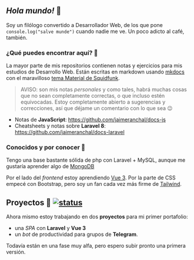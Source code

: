 ## *Hola mundo!* 👋

Soy un filólogo convertido a Desarrollador Web, de los que pone `console.log("salve munde")` cuando nadie me ve. Un poco adicto al café, también.

### ¿Qué puedes encontrar aquí? 🤔

La mayor parte de mis repositorios contienen notas y ejercicios para mis estudios de Desarrollo Web. Están escritas en markdown usando [mkdocs](https://www.mkdocs.org) con el maravilloso [tema Material de Squidfunk](https://github.com/squidfunk/mkdocs-material).

> AVISO: son mis notas _personales_ y como tales, habrá muchas cosas que no sean completamente correctas, o que incluso estén equivocadas. Estoy completamente abierto a sugerencias y correcciones, así que déjame un comentario con lo que sea 😉

- Notas de **JavaScript**: https://github.com/jaimeranchal/docs-js
- Cheatsheets y notas sobre **Laravel 8**: https://github.com/jaimeranchal/docs-laravel

### Conocidos y por conocer 🌱

Tengo una base bastante sólida de php con Laravel + MySQL, aunque me gustaría aprender algo de [MongoDB](https://www.mongodb.com)

Por el lado del _frontend_ estoy aprendiendo [Vue 3](https://v3.vuejs.org). Por la parte de CSS empecé con Bootstrap, pero soy un fan cada vez más firme de [Tailwind](https://tailwindcss.com).

## Proyectos 🔭 [![status](https://img.shields.io/pypi/status/ansicolortags.svg)](https://pypi.python.org/pypi/ansicolortags/)

Ahora mismo estoy trabajando en dos **proyectos** para mi primer portafolio: 

- una _SPA_ con **Laravel** y **Vue 3**
- un _bot_ de productividad para grupos de **Telegram**.

Todavía están en una fase muy alfa, pero espero subir pronto una primera versión.


<!--
**jaimeranchal/jaimeranchal** is a ✨ _special_ ✨ repository because its `README.md` (this file) appears on your GitHub profile.

Here are some ideas to get you started:

- 🔭 I’m currently working on ...
- 🌱 I’m currently learning ...
- 👯 I’m looking to collaborate on ...
- 🤔 I’m looking for help with ...
- 💬 Ask me about ...
- 📫 How to reach me: ...
- 😄 Pronouns: ...
- ⚡ Fun fact: ...
-->
